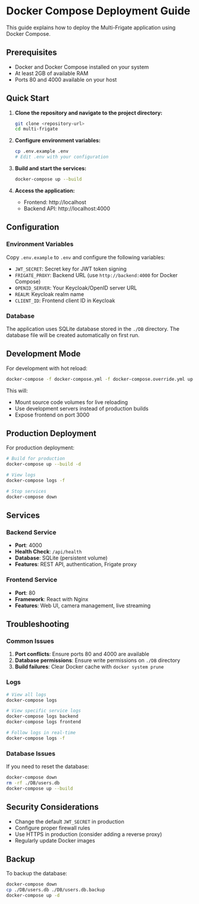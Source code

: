# Docker Compose Deployment Guide

This guide explains how to deploy the Multi-Frigate application using Docker Compose.

## Prerequisites

- Docker and Docker Compose installed on your system
- At least 2GB of available RAM
- Ports 80 and 4000 available on your host

## Quick Start

1. **Clone the repository and navigate to the project directory:**
   ```bash
   git clone <repository-url>
   cd multi-frigate
   ```

2. **Configure environment variables:**
   ```bash
   cp .env.example .env
   # Edit .env with your configuration
   ```

3. **Build and start the services:**
   ```bash
   docker-compose up --build
   ```

4. **Access the application:**
   - Frontend: http://localhost
   - Backend API: http://localhost:4000

## Configuration

### Environment Variables

Copy `.env.example` to `.env` and configure the following variables:

- `JWT_SECRET`: Secret key for JWT token signing
- `FRIGATE_PROXY`: Backend URL (use `http://backend:4000` for Docker Compose)
- `OPENID_SERVER`: Your Keycloak/OpenID server URL
- `REALM`: Keycloak realm name
- `CLIENT_ID`: Frontend client ID in Keycloak

### Database

The application uses SQLite database stored in the `./DB` directory. The database file will be created automatically on first run.

## Development Mode

For development with hot reload:

```bash
docker-compose -f docker-compose.yml -f docker-compose.override.yml up --build
```

This will:
- Mount source code volumes for live reloading
- Use development servers instead of production builds
- Expose frontend on port 3000

## Production Deployment

For production deployment:

```bash
# Build for production
docker-compose up --build -d

# View logs
docker-compose logs -f

# Stop services
docker-compose down
```

## Services

### Backend Service
- **Port**: 4000
- **Health Check**: `/api/health`
- **Database**: SQLite (persistent volume)
- **Features**: REST API, authentication, Frigate proxy

### Frontend Service
- **Port**: 80
- **Framework**: React with Nginx
- **Features**: Web UI, camera management, live streaming

## Troubleshooting

### Common Issues

1. **Port conflicts**: Ensure ports 80 and 4000 are available
2. **Database permissions**: Ensure write permissions on `./DB` directory
3. **Build failures**: Clear Docker cache with `docker system prune`

### Logs

```bash
# View all logs
docker-compose logs

# View specific service logs
docker-compose logs backend
docker-compose logs frontend

# Follow logs in real-time
docker-compose logs -f
```

### Database Issues

If you need to reset the database:
```bash
docker-compose down
rm -rf ./DB/users.db
docker-compose up --build
```

## Security Considerations

- Change the default `JWT_SECRET` in production
- Configure proper firewall rules
- Use HTTPS in production (consider adding a reverse proxy)
- Regularly update Docker images

## Backup

To backup the database:
```bash
docker-compose down
cp ./DB/users.db ./DB/users.db.backup
docker-compose up -d
```